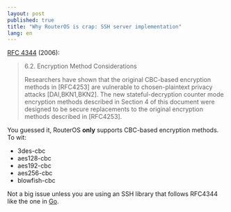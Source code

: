 ```yaml
---
layout: post
published: true
title: "Why RouterOS is crap: SSH server implementation"
lang: en
---
```


[RFC 4344][] (2006):

> 6\.2.  Encryption Method Considerations
>
> Researchers have shown that the original CBC-based encryption methods in
> \[RFC4253\] are vulnerable to chosen-plaintext privacy attacks
> \[DAI,BKN1,BKN2\].  The new stateful-decryption counter mode encryption
> methods described in Section 4 of this document were designed to be secure
> replacements to the original encryption methods described in \[RFC4253\].

[RFC 4344]: http://www.ietf.org/rfc/rfc4344.txt

You guessed it, RouterOS **only** supports CBC-based encryption methods. To wit:

* 3des-cbc
* aes128-cbc
* aes192-cbc
* aes256-cbc
* blowfish-cbc

Not a big issue unless you are using an SSH library that follows RFC4344 like
the one in [Go][].

[Go]: http://golang.org/
